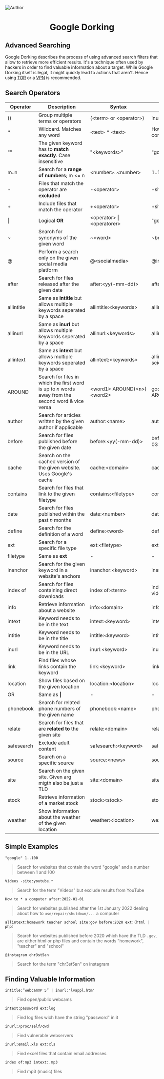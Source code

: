 ![Author](https://img.shields.io/badge/Author-chr3st5an-purple.svg)

<div style="text-align:center;">

<h1>Google Dorking</h1>

</div>

## Advanced Searching

Google Dorking describes the process of using advanced search filters that allow to retrieve more efficient results. It's a technique often used by hackers in order to find valuable information about a target. While Google Dorking itself is legal, it might quickly lead to actions that aren't. Hence using [TOR](https://www.torproject.org/) or a [VPN](https://privacyguides.org/vpn/) is recommended. 

## Search Operators

| Operator   | Description                                                                                        | Syntax                               | Example                           |
| ---------- | -------------------------------------------------------------------------------------------------- | ------------------------------------ | --------------------------------- |
| ()         | Group multiple terms or operators                                                                  | (&lt;term> or &lt;operator>)         | inurl:(html \| php)               |
| *          | Wildcard. Matches any word                                                                         | &lt;text> * &lt;text>                | How to * a computer               |
| ""         | The given keyword has to **match exactly**. Case insensitive                                       | "&lt;keywords>"                      | "google"                          |
| m..n       | Search for a **range of numbers**; m &lt;= n                                                       | &lt;number>..&lt;number>             | 1..100                            |
| -          | Files that match the operator are **excluded**                                                     | -&lt;operator>                       | -site:youtube.com                 |
| +          | Include files that match the operator                                                              | +&lt;operator>                       | +site:youtube.com                 |
| \|         | Logical **OR**                                                                                     | &lt;operator> \| &lt;operatorer>     | "google" \| "yahoo"               |
| ~          | Search for synonyms of the given word                                                              | ~&lt;word>                           | ~book                             |
| @          | Perform a search only on the given social media platform                                           | @&lt;socialmedia>                    | @instagram                        |
| after      | Search for files released after the given date                                                     | after:&lt;yy(-mm-dd)>                | after:2020-06-03                  |
| allintitle | Same as **intitle** but allows multiple keywords seperated by a space                              | allintitle:&lt;keywords>             | allintitle:dog cat                |
| allinurl   | Same as **inurl** but allows multiple keywords seperated by a space                                | allinurl:&lt;keywords>               | allinurl:search com               |
| allintext  | Same as **intext** but allows multiple keywords seperated by a space                               | allintext:&lt;keywords>              | allintext:math science university |
| AROUND     | Search for files in which the first word is up to *n* words away from the second word & vice versa | &lt;word1> AROUND(&lt;n>) &lt;word2> | google AROUND(10) good            |
| author     | Search for articles written by the given author if applicable                                      | author:&lt;name>                     | author:Max                        |
| before     | Search for files published before the given date                                                   | before:&lt;yy(-mm-dd)>               | before:2020-06-03                 |
| cache      | Search on the cached version of the given website. Uses Google's cache                             | cache:&lt;domain>                    | cache:google.com                  |
| contains   | Search for files that link to the given filetype                                                   | contains:&lt;filetype>               | contains:pdf                      |
| date       | Search for files published within the past *n* months                                              | date:&lt;number>                     | date:3                            |
| define     | Search for the definition of a word                                                                | define:&lt;word>                     | define:funny                      |
| ext        | Search for a specific file type                                                                    | ext:&lt;filetype>                    | ext:pdf                           |
| filetype   | Same as **ext**                                                                                    | -                                    | -                                 |
| inanchor   | Search for the given keyword in a website's anchors                                                | inanchor:&lt;keyword>                | inanchor:security                 |
| index of   | Search for files containing direct downloads                                                       | index of:&lt;term>                   | index of:mp4 videos               |
| info       | Retrieve information about a website                                                               | info:&lt;domain>                     | info:google.com                   |
| intext     | Keyword needs to be in the text                                                                    | intext:&lt;keyword>                  | intext:news                       |
| intitle    | Keyword needs to be in the title                                                                   | intitle:&lt;keyword>                 | intitle:money                     |
| inurl      | Keyword needs to be in the URL                                                                     | inurl:&lt;keyword>                   | inurl:sheet                       |
| link       | Find files whose links contain the keyword                                                         | link:&lt;keyword>                    | link:google                       |
| location   | Show files based on the given location                                                             | location:&lt;location>               | location:USA                      |
| OR         | Same as **\|**                                                                                     | -                                    | -                                 |
| phonebook  | Search for related phone numbers of the given name                                                 | phonebook:&lt;name>                  | phonebook:max                     |
| relate     | Search for files that are **related to** the given site                                            | relate:&lt;domain>                   | relate:google.com                 |
| safesearch | Exclude adult content                                                                              | safesearch:&lt;keyword>              | safesearch:sex                    |
| source     | Search on a specific source                                                                        | source:&lt;news>                     | source:theguardian                |
| site       | Search on the given site. Given arg migth also be just a TLD                                       | site:&lt;domain>                     | site:google.com                   |
| stock      | Retrieve information of a market stock                                                             | stock:&lt;stock>                     | stock:dax                         |
| weather    | Show information about the weather of the given location                                           | weather:&lt;location>                | weather:Miami                     |

## Simple Examples

```dork
"google" 1..100
```

> Search for websites that contain the word "google" and a number between 1 and 100

```dork
Videos -site:youtube.*
```

> Search for the term "Videos" but exclude results from YouTube

```dork
How to * a computer after:2022-01-01
```

> Search for websites published after the 1st January 2022 dealing about how to `use/repair/shutdown/...` a computer

```dork
allintext:homework teacher school site:gov before:2020 ext:(html | php)
```

> Search for websites published before 2020 which have the TLD `.gov`, are either html or php files and contain the words "homework", "teacher" and "school"

```dork
@instagram chr3st5an
```

> Search for the term "chr3st5an" on instagram

## Finding Valuable Information

```dork
intitle:”webcamXP 5” | inurl:"lvappl.htm"
```

> Find open/public webcams

```dork
intext:password ext:log
```

> Find log files wich have the string "password" in it

```dork
inurl:/proc/self/cwd
```

> Find vulnerable webservers

```dork
inurl:email.xls ext:xls
```

> Find excel files that contain email addresses

```dork
index of:mp3 intext:.mp3
```

> Find mp3 (music) files 
